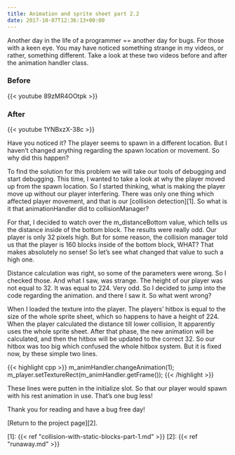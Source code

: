 ```yaml
---
title: Animation and sprite sheet part 2.2
date: 2017-10-07T12:36:13+00:00
---
```

Another day in the life of a programmer == another day for bugs. For those with a keen eye. You may have noticed something strange in my videos, or rather, something different. Take a look at these two videos before and after the animation handler class.

### Before

{{< youtube 89zMR4OOtpk >}}

### After

{{< youtube 1YNBxzX-38c >}}

Have you noticed it? The player seems to spawn in a different location. But I haven&#8217;t changed anything regarding the spawn location or movement. So why did this happen?

To find the solution for this problem we will take our tools of debugging and start debugging. This time, I wanted to take a look at why the player moved up from the spawn location. So I started thinking, what is making the player move up without our player interfering. There was only one thing which affected player movement, and that is our [collision detection][1]. So what is it that animationHandler did to collisionManager?

For that, I decided to watch over the m_distanceBottom value, which tells us the distance inside of the bottom block. The results were really odd. Our player is only 32 pixels high. But for some reason, the collision manager told us that the player is 160 blocks inside of the bottom block, WHAT? That makes absolutely no sense! So let&#8217;s see what changed that value to such a high one.

Distance calculation was right, so some of the parameters were wrong. So I checked those. And what I saw, was strange. The height of our player was not equal to 32. It was equal to 224. Very odd. So I decided to jump into the code regarding the animation. and there I saw it. So what went wrong?

When I loaded the texture into the player. The players&#8217; hitbox is equal to the size of the whole sprite sheet, which so happens to have a height of 224. When the player calculated the distance till lower collision, It apparently uses the whole sprite sheet. After that phase, the new animation will be calculated, and then the hitbox will be updated to the correct 32. So our hitbox was too big which confused the whole hitbox system. But it is fixed now, by these simple two lines.

{{< highlight cpp >}}
m_animHandler.changeAnimation(1);
m_player.setTextureRect(m_animHandler.getFrame());
{{< /highlight >}}

These lines were putten in the initialize slot. So that our player would spawn with his rest animation in use. That&#8217;s one bug less!

Thank you for reading and have a bug free day!

[Return to the project page][2].

 [1]: {{< ref "collision-with-static-blocks-part-1.md" >}}
 [2]: {{< ref "runaway.md" >}}
